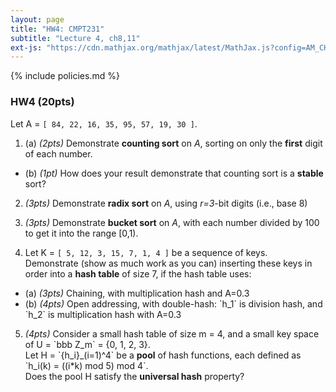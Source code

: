 ```yaml
---
layout: page
title: "HW4: CMPT231"
subtitle: "Lecture 4, ch8,11"
ext-js: "https://cdn.mathjax.org/mathjax/latest/MathJax.js?config=AM_CHTML"
---
```


{% include policies.md %}

### HW4 (20pts)

Let A = `[ 84, 22, 16, 35, 95, 57, 19, 30 ]`.

1. (a) *(2pts)* Demonstrate **counting sort** on *A*,
  sorting on only the **first** digit of each number.
  + (b) *(1pt)* How does your result demonstrate that
  counting sort is a **stable** sort?

2. *(3pts)* Demonstrate **radix sort** on *A*,
  using *r=3*-bit digits (i.e., base 8)

3. *(3pts)* Demonstrate **bucket sort** on *A*,
  with each number divided by 100 to get it into the range [0,1).

4. Let K = `[ 5, 12, 3, 15, 7, 1, 4 ]` be a sequence of keys. <br/>
  Demonstrate (show as much work as you can) inserting these keys
  in order into a **hash table** of size 7, if the hash table uses:
  + (a) *(3pts)* Chaining, with multiplication hash and A=0.3
  + (b) *(4pts)* Open addressing, with double-hash: \`h\_1\` is division hash,
    and \`h\_2\` is multiplication hash with A=0.3

5. *(4pts)* Consider a small hash table of size m = 4,
  and a small key space of U = \`bbb Z\_m\` = {0, 1, 2, 3}. <br/>
  Let H = \`{h\_i}\_(i=1)^4\` be a **pool** of hash functions,
  each defined as \`h\_i(k) = ((i\*k) mod 5) mod 4\`. <br/>
  Does the pool H satisfy the **universal hash** property?

